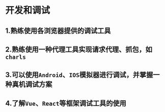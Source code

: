 # 开发和调试

## 1.熟练使用各浏览器提供的调试工具

## 2.熟练使用一种代理工具实现请求代理、抓包，如`charls`

## 3.可以使用`Android`、`IOS`模拟器进行调试，并掌握一种真机调试方案

## 4.了解`Vue`、`React`等框架调试工具的使用

